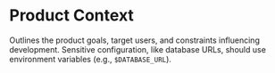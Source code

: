 # Product Context

Outlines the product goals, target users, and constraints influencing development. Sensitive configuration, like database URLs, should use environment variables (e.g., `$DATABASE_URL`).
